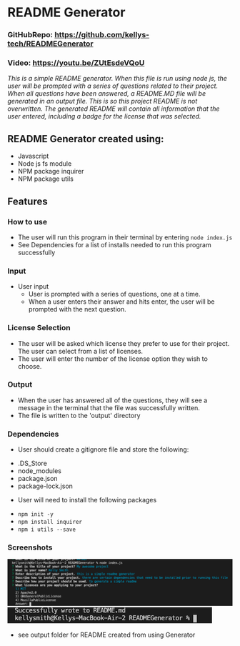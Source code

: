 # README Generator

### GitHubRepo:  https://github.com/kellys-tech/READMEGenerator
### Video: https://youtu.be/ZUtEsdeVQoU


*This is a simple README generator. When this file is run using node js, the user will be prompted with a series of questions related to their project. When all questions have been answered, a README.MD file will be generated in an output file. This is so this project README is not overwritten. The generated README will contain all information that the user entered, including a badge for the license that was selected.*

## README Generator created using:
* Javascript
* Node js fs module
* NPM package inquirer
* NPM package utils

## Features
### How to use
* The user will run this program in their terminal by entering `node index.js`
* See Dependencies for a list of installs needed to run this program successfully

### Input
* User input
   * User is prompted with a series of questions, one at a time.
   * When a user enters their answer and hits enter, the user will be prompted with the next question.

### License Selection
* The user will be asked which license they prefer to use for their project. The user can select from a list of licenses.
* The user will enter the number of the license option they wish to choose.

### Output
* When the user has answered all of the questions, they will see a message in the terminal that the file was successfully written.
* The file is written to the 'output' directory

### Dependencies
* User should create a gitignore file and store the following:
- .DS_Store
- node_modules
- package.json
- package-lock.json

* User will need to install the following packages
- `npm init -y`
- `npm install inquirer`
- `npm i utils --save`

### Screenshots

![GenerateQuestions](assets/GenerateQuestions.png)
![SuccessfulRun](assets/SuccessfulRun.png)

* see output folder for README created from using Generator